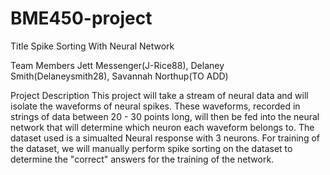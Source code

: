 # BME450-project

Title
    Spike Sorting With Neural Network

Team Members
    Jett Messenger(J-Rice88), Delaney Smith(Delaneysmith28), Savannah Northup(TO ADD)

Project Description
    This project will take a stream of neural data and will isolate the waveforms of neural spikes. These waveforms, recorded in strings of data between 20 - 30 points long, will then be fed into the neural network that will determine which neuron each waveform belongs to. The dataset used is a simualted Neural response with 3 neurons. For training of the dataset, we will manually perform spike sorting on the dataset to determine the "correct" answers for the training of the network.
